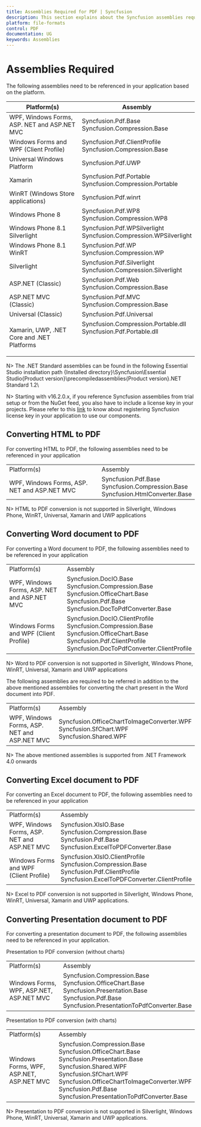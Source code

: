 ```yaml
---
title: Assemblies Required for PDF | Syncfusion
description: This section explains about the Syncfusion assemblies required to work with PDF file, and conversion such as HTML to PDF, Word to PDF, Excel to PDF, PPTX to PDF
platform: file-formats
control: PDF
documentation: UG
keywords: Assemblies
---
```

# Assemblies Required

The following assemblies need to be referenced in your application based on the platform.
<table>
<tr>
<thead>
<th>
Platform(s)</th>
<th>
Assembly
</th>
</thead>
</tr>
<tr>
<td>
WPF, Windows Forms, ASP. NET and ASP.NET MVC<br/></td><td>
Syncfusion.Pdf.Base<br/>Syncfusion.Compression.Base<br/></td></tr>
<tr>
<td>
Windows Forms and WPF (Client Profile)<br/></td><td>
Syncfusion.Pdf.ClientProfile<br/>Syncfusion.Compression.Base<br/></td></tr>
<tr>
<td>
Universal Windows Platform<br/></td><td>
Syncfusion.Pdf.UWP<br/></td></tr>
<tr>
<td>
Xamarin<br/></td><td>
Syncfusion.Pdf.Portable<br/>Syncfusion.Compression.Portable<br/></td></tr>
<tr>
<td>
WinRT (Windows Store applications)<br/></td><td>
Syncfusion.Pdf.winrt<br/></td></tr>
<tr>
<td>
Windows Phone 8<br/></td><td>
Syncfusion.Pdf.WP8<br/>Syncfusion.Compression.WP8<br/></td></tr>
<tr>
<td>
Windows Phone 8.1 Silverlight<br/></td><td>
Syncfusion.Pdf.WPSilverlight<br/>Syncfusion.Compression.WPSilverlight<br/></td></tr>
<tr>
<td>
Windows Phone 8.1 WinRT<br/></td><td>
Syncfusion.Pdf.WP<br/>Syncfusion.Compression.WP<br/></td></tr>
<tr>
<td>
Silverlight<br/></td><td>
Syncfusion.Pdf.Silverlight<br/>Syncfusion.Compression.Silverlight<br/></td></tr>
<tr>
<td>
ASP.NET (Classic)<br/></td><td>
Syncfusion.Pdf.Web<br/>Syncfusion.Compression.Base<br/></td></tr>
<tr>
<td>
ASP.NET MVC (Classic)<br/></td><td>
Syncfusion.Pdf.MVC<br/>Syncfusion.Compression.Base<br/></td></tr>
<tr>
<td>
Universal (Classic)<br/></td><td>
Syncfusion.Pdf.Universal<br/></td></tr>
<tr>
<td>
Xamarin, UWP, .NET Core and .NET Platforms<br/></td><td>
Syncfusion.Compression.Portable.dll<br/>
Syncfusion.Pdf.Portable.dll
	
<br/></td></tr>
</table>

N> The .NET Standard assemblies can be found in the following Essential Studio installation path
{Installed directory}\Syncfusion\Essential Studio\{Product version}\precompiledassemblies\{Product version}\.NET Standard 1.2\

N> Starting with v16.2.0.x, if you reference Syncfusion assemblies from trial setup or from the NuGet feed, you also have to include a license key in your projects. Please refer to this [link](https://help.syncfusion.com/common/essential-studio/licensing/license-key) to know about registering Syncfusion license key in your application to use our components.

## Converting HTML to PDF

For converting HTML to PDF, the following assemblies need to be referenced in your application
<table>
<tr>
<td>
Platform(s)<br/></td><td>
Assembly<br/></td></tr>
<tr>
<td>
WPF, Windows Forms, ASP. NET and ASP.NET MVC<br/></td><td>
Syncfusion.Pdf.Base<br/>Syncfusion.Compression.Base<br/>Syncfusion.HtmlConverter.Base<br/></td></tr>
</table>

N> HTML to PDF conversion is not supported in Silverlight, Windows Phone, WinRT, Universal, Xamarin and UWP applications

## Converting Word document to PDF

For converting a Word document to PDF, the following assemblies need to be referenced in your application
<table>
<tr>
<td>
Platform(s)<br/></td><td>
Assembly<br/></td></tr>
<tr>
<td>
WPF, Windows Forms, ASP. NET and ASP.NET MVC<br/></td><td>
Syncfusion.DocIO.Base<br/>Syncfusion.Compression.Base<br/>Syncfusion.OfficeChart.Base<br/>Syncfusion.Pdf.Base<br/>Syncfusion.DocToPdfConverter.Base<br/></td></tr>
<tr>
<td>
Windows Forms and WPF (Client Profile)<br/></td><td>
Syncfusion.DocIO.ClientProfile<br/>Syncfusion.Compression.Base<br/>Syncfusion.OfficeChart.Base<br/>Syncfusion.Pdf.ClientProfile<br/>Syncfusion.DocToPdfConverter.ClientProfile<br/></td></tr>
</table>

N> Word to PDF conversion is not supported in Silverlight, Windows Phone, WinRT, Universal, Xamarin and UWP applications

The following assemblies are required to be referred in addition to the above mentioned assemblies for converting the chart present in the Word document into PDF.
<table>
<tr>
<td>
Platform(s)<br/></td><td>
Assembly<br/></td></tr>
<tr>
<td>
WPF, Windows Forms, ASP. NET and ASP.NET MVC<br/></td><td>
Syncfusion.OfficeChartToImageConverter.WPF<br/>Syncfusion.SfChart.WPF<br/>Syncfusion.Shared.WPF<br/></td></tr>
</table>

N> The above mentioned assemblies is supported from .NET Framework 4.0 onwards

## Converting Excel document to PDF

For converting an Excel document to PDF, the following assemblies need to be referenced in your application
<table>
<tr>
<td>
Platform(s)<br/></td><td>
Assembly<br/></td></tr>
<tr>
<td>
WPF, Windows Forms, ASP. NET and ASP.NET MVC<br/></td><td>
Syncfusion.XlsIO.Base<br/>Syncfusion.Compression.Base<br/>Syncfusion.Pdf.Base<br/>Syncfusion.ExcelToPDFConverter.Base<br/></td></tr>
<tr>
<td>
Windows Forms and WPF (Client Profile)<br/></td><td>
Syncfusion.XlsIO.ClientProfile<br/>Syncfusion.Compression.Base<br/>Syncfusion.Pdf.ClientProfile<br/>Syncfusion.ExcelToPDFConverter.ClientProfile<br/></td></tr>
</table>

N> Excel to PDF conversion is not supported in Silverlight, Windows Phone, WinRT, Universal, Xamarin and UWP applications.

## Converting Presentation document to PDF

For converting a presentation document to PDF, the following assemblies need to be referenced in your application.

Presentation to PDF conversion (without charts)
<table>
<tr>
<td>
Platform(s)<br/></td><td>
Assembly<br/></td></tr>
<tr>
<td>
Windows Forms, WPF, ASP.NET, ASP.NET MVC<br/></td><td>Syncfusion.Compression.Base <br/>Syncfusion.OfficeChart.Base<br/>Syncfusion.Presentation.Base<br/>Syncfusion.Pdf.Base<br/>Syncfusion.PresentationToPdfConverter.Base<br/></td></tr>
</table>
Presentation to PDF conversion (with charts)
<table>
<tr>
<td>
Platform(s)<br/></td><td>
Assembly<br/></td></tr>
<tr>
<td>
Windows Forms, WPF, ASP.NET, ASP.NET MVC<br/></td><td>Syncfusion.Compression.Base<br/>Syncfusion.OfficeChart.Base<br/>Syncfusion.Presentation.Base<br/>Syncfusion.Shared.WPF<br/>Syncfusion.SfChart.WPF<br/>Syncfusion.OfficeChartToImageConverter.WPF<br/>Syncfusion.Pdf.Base<br/>Syncfusion.PresentationToPdfConverter.Base<br/></td></tr>
</table>

N> Presentation to PDF conversion is not supported in Silverlight, Windows Phone, WinRT, Universal, Xamarin and UWP applications.
